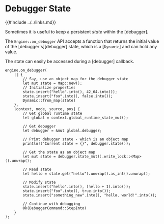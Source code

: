 Debugger State
==============

{{#include ../../links.md}}

Sometimes it is useful to keep a persistent _state_ within the [debugger].

The `Engine::on_debugger` API accepts a function that returns the initial value of the
[debugger's][debugger] state, which is a [`Dynamic`] and can hold any value.

The state can easily be accessed during a [debugger] callback.

```rust,no_run
engine.on_debugger(
    || {
        // Say, use an object map for the debugger state
        let mut state = Map::new();
        // Initialize properties
        state.insert("hello".into(), 42_64.into());
        state.insert("foo".into(), false.into());
        Dynamic::from_map(state)
    },
    |context, node, source, pos| {
        // Get global runtime state
        let global = context.global_runtime_state_mut();

        // Get debugger
        let debugger = &mut global.debugger;

        // Print debugger state - which is an object map
        println!("Current state = {}", debugger.state());

        // Get the state as an object map
        let mut state = debugger.state_mut().write_lock::<Map>().unwrap();

        // Read state
        let hello = state.get("hello").unwrap().as_int().unwrap();

        // Modify state
        state.insert("hello".into(), (hello + 1).into());
        state.insert("foo".into(), true.into());
        state.insert("something_new".into(), "hello, world!".into());

        // Continue with debugging
        Ok(DebuggerCommand::StepInto)
    }
);
```
